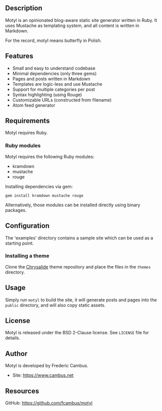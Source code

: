 ## Description

Motyl is an opinionated blog-aware static site generator written in Ruby.
It uses Mustache as templating system, and all content is written in Markdown.

For the record, motyl means butterfly in Polish.

## Features

- Small and easy to understand codebase
- Minimal dependencies (only three gems)
- Pages and posts written in Markdown
- Templates are logic-less and use Mustache
- Support for multiple categories per post
- Syntax highlighting (using Rouge)
- Customizable URLs (constructed from filename)
- Atom feed generator

## Requirements

Motyl requires Ruby.

### Ruby modules

Motyl requires the following Ruby modules:

- kramdown
- mustache
- rouge

Installing dependencies via gem:

	gem install kramdown mustache rouge

Alternatively, those modules can be installed directly using binary packages.

## Configuration

The 'examples' directory contains a sample site which can be used as a
starting point.

### Installing a theme

Clone the [Chrysalide](https://github.com/fcambus/chrysalide) theme repository
and place the files in the `themes` directory.

## Usage

Simply run `motyl` to build the site, it will generate posts and pages into
the `public` directory, and will also copy static assets.

## License

Motyl is released under the BSD 2-Clause license. See `LICENSE` file
for details.

## Author

Motyl is developed by Frederic Cambus.

- Site: https://www.cambus.net

## Resources

GitHub: https://github.com/fcambus/motyl
